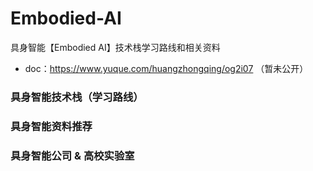 # Embodied-AI
具身智能【Embodied AI】技术栈学习路线和相关资料
* doc：https://www.yuque.com/huangzhongqing/og2i07 （暂未公开）


### 具身智能技术栈（学习路线）



### 具身智能资料推荐


### 具身智能公司 & 高校实验室

